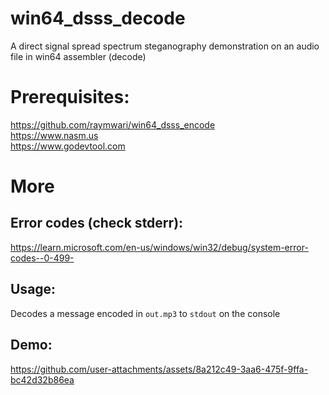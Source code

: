 # win64_dsss_decode
A direct signal spread spectrum steganography demonstration on an audio file in win64 assembler (decode)

# Prerequisites:
https://github.com/raymwari/win64_dsss_encode <br>
https://www.nasm.us  <br>
https://www.godevtool.com

# More
## Error codes (check stderr):
https://learn.microsoft.com/en-us/windows/win32/debug/system-error-codes--0-499-

## Usage:
Decodes a message encoded in `out.mp3` to `stdout` on the console

## Demo:

https://github.com/user-attachments/assets/8a212c49-3aa6-475f-9ffa-bc42d32b86ea


